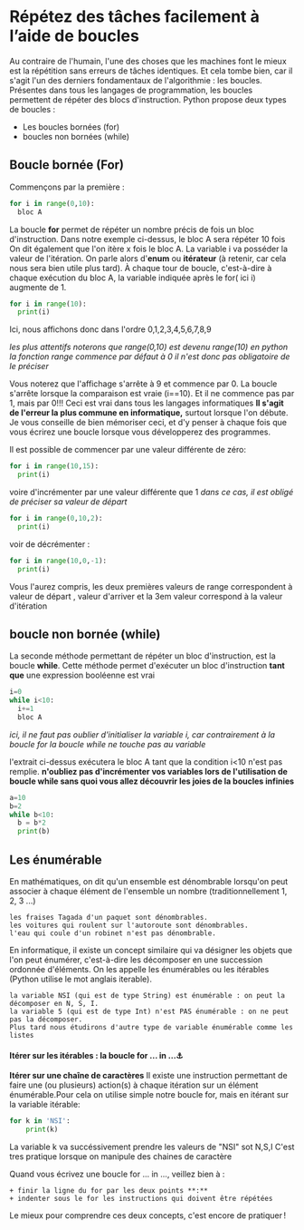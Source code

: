 # Répétez des tâches facilement à l’aide de boucles

Au contraire de l'humain, l'une des choses que les machines font le mieux est la répétition sans erreurs de tâches identiques.
Et cela tombe bien, car il s'agit l'un des derniers fondamentaux de l'algorithmie : les boucles.
Présentes dans tous les langages de programmation, les boucles permettent de répéter des blocs d'instruction.
Python propose deux types de boucles :
+ Les boucles bornées (for)
+ boucles non bornées (while)

## Boucle bornée (For)

Commençons par la première :

```python
for i in range(0,10):
  bloc A
```
La boucle **for** permet de répéter un nombre précis de fois un bloc d'instruction.
Dans notre exemple ci-dessus, le bloc A sera répéter 10 fois
On dit également que l'on itère x fois le bloc A.
La variable i va posséder la valeur de l'itération. On parle alors d'**enum** ou **itérateur** (à retenir, car cela nous sera bien utile plus tard).
À chaque tour de boucle, c'est-à-dire à chaque exécution du bloc A, la variable indiquée après le for( ici i) augmente de 1.


```python
for i in range(10):
  print(i)
```
Ici, nous affichons donc dans l'ordre 0,1,2,3,4,5,6,7,8,9

_les plus attentifs noterons que range(0,10) est devenu range(10)_
_en python la fonction range commence par défaut à 0 il n'est donc pas obligatoire de le préciser_

Vous noterez que l'affichage s'arrête à 9 et commence par 0. La boucle s'arrête lorsque la comparaison est vraie (i==10).
Et il ne commence pas par 1, mais par 0!!! Ceci est vrai dans tous les langages informatiques
**Il s'agit de l'erreur la plus commune en informatique,** surtout lorsque l'on débute.
Je vous conseille de bien mémoriser ceci, et d'y penser à chaque fois que vous écrirez une boucle lorsque vous développerez des programmes.

Il est possible de commencer par une valeur différente de zéro:
```python runnable
for i in range(10,15):
  print(i)
```

voire d'incrémenter par une valeur différente que 1
_dans ce cas, il est obligé de préciser sa valeur de départ_

```python runnable
for i in range(0,10,2):
  print(i)
```

voir de décrémenter :
```python runnable
for i in range(10,0,-1):
  print(i)
```
Vous l'aurez compris, les deux premières valeurs de range correspondent à valeur de départ , valeur d'arriver et la 3em valeur correspond à la valeur d'itération



## boucle non bornée (while)

La seconde méthode permettant de répéter un bloc d'instruction, est la boucle **while**.
Cette méthode permet d'exécuter un bloc d'instruction **tant que** une expression booléenne est vrai

```python
i=0
while i<10:
  i+=1
  bloc A
```

_ici, il ne faut pas oublier d'initialiser la variable i, car contrairement à la boucle for la boucle while ne touche pas au variable_

l'extrait ci-dessus exécutera le bloc A tant que la condition i<10 n'est pas remplie.
**n'oubliez pas d'incrémenter vos variables lors de l'utilisation de boucle while sans quoi vous allez découvrir les joies de la boucles infinies**

```python runnable
a=10
b=2
while b<10:
  b = b*2
  print(b)
```


## Les énumérable

En mathématiques, on dit qu'un ensemble est dénombrable lorsqu'on peut associer à chaque élément de l'ensemble un nombre (traditionnellement 1, 2, 3 ...)

    les fraises Tagada d'un paquet sont dénombrables.
    les voitures qui roulent sur l'autoroute sont dénombrables.
    l'eau qui coule d'un robinet n'est pas dénombrable.

En informatique, il existe un concept similaire qui va désigner les objets que l'on peut énumérer, c'est-à-dire les décomposer en une succession ordonnée d'éléments. On les appelle les énumérables ou les itérables (Python utilise le mot anglais iterable).

    la variable NSI (qui est de type String) est énumérable : on peut la décomposer en N, S, I.
    la variable 5 (qui est de type Int) n'est PAS énumérable : on ne peut pas la décomposer.
    Plus tard nous étudirons d'autre type de variable énumérable comme les listes

#### Itérer sur les itérables : la boucle for ... in ...⚓︎
 **Itérer sur une chaîne de caractères**
Il existe une instruction permettant de faire une (ou plusieurs) action(s) à chaque itération sur un élément énumérable.Pour cela on utilise simple notre boucle for, mais en itérant sur la variable itérable:

```python runnable
for k in 'NSI':
    print(k)
```
La variable k va succéssivement prendre les valeurs de "NSI" sot N,S,I
C'est tres pratique lorsque on manipule des chaines de caractère


Quand vous écrivez une boucle for ... in ..., veillez bien à :

    + finir la ligne du for par les deux points **:**
    + indenter sous le for les instructions qui doivent être répétées

    

Le mieux pour comprendre ces deux concepts, c'est encore de pratiquer !
